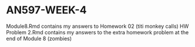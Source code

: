 # AN597-WEEK-4

Module8.Rmd contains my answers to Homework 02 (titi monkey calls)
HW Problem 2.Rmd contains my answers to the extra homework problem at the end of Module 8 (zombies)
